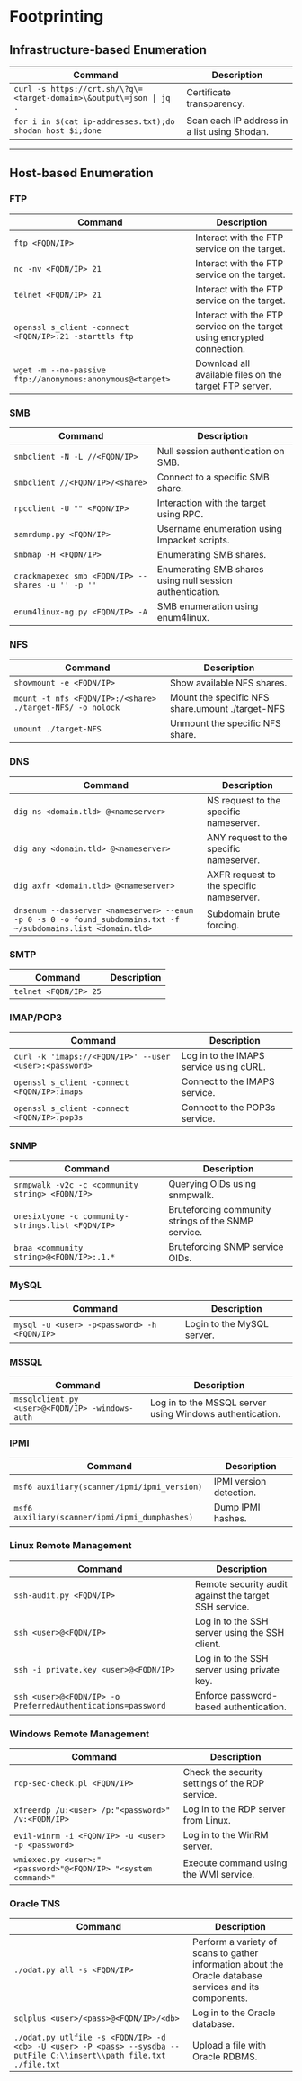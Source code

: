 # Footprinting

## Infrastructure-based Enumeration

| **Command**                                                         | **Description**                              |
| ------------------------------------------------------------------- | -------------------------------------------- |
| `curl -s https://crt.sh/\?q\=<target-domain>\&output\=json \| jq .` | Certificate transparency.                    |
| `for i in $(cat ip-addresses.txt);do shodan host $i;done`           | Scan each IP address in a list using Shodan. |

***

## Host-based Enumeration

### **FTP**

| **Command**                                               | **Description**                                                         |
| --------------------------------------------------------- | ----------------------------------------------------------------------- |
| `ftp <FQDN/IP>`                                           | Interact with the FTP service on the target.                            |
| `nc -nv <FQDN/IP> 21`                                     | Interact with the FTP service on the target.                            |
| `telnet <FQDN/IP> 21`                                     | Interact with the FTP service on the target.                            |
| `openssl s_client -connect <FQDN/IP>:21 -starttls ftp`    | Interact with the FTP service on the target using encrypted connection. |
| `wget -m --no-passive ftp://anonymous:anonymous@<target>` | Download all available files on the target FTP server.                  |

### **SMB**

| **Command**                                       | **Description**                                           |
| ------------------------------------------------- | --------------------------------------------------------- |
| `smbclient -N -L //<FQDN/IP>`                     | Null session authentication on SMB.                       |
| `smbclient //<FQDN/IP>/<share>`                   | Connect to a specific SMB share.                          |
| `rpcclient -U "" <FQDN/IP>`                       | Interaction with the target using RPC.                    |
| `samrdump.py <FQDN/IP>`                           | Username enumeration using Impacket scripts.              |
| `smbmap -H <FQDN/IP>`                             | Enumerating SMB shares.                                   |
| `crackmapexec smb <FQDN/IP> --shares -u '' -p ''` | Enumerating SMB shares using null session authentication. |
| `enum4linux-ng.py <FQDN/IP> -A`                   | SMB enumeration using enum4linux.                         |

### **NFS**

| **Command**                                               | **Description**                                  |
| --------------------------------------------------------- | ------------------------------------------------ |
| `showmount -e <FQDN/IP>`                                  | Show available NFS shares.                       |
| `mount -t nfs <FQDN/IP>:/<share> ./target-NFS/ -o nolock` | Mount the specific NFS share.umount ./target-NFS |
| `umount ./target-NFS`                                     | Unmount the specific NFS share.                  |

### **DNS**

| **Command**                                                                                                   | **Description**                          |
| ------------------------------------------------------------------------------------------------------------- | ---------------------------------------- |
| `dig ns <domain.tld> @<nameserver>`                                                                           | NS request to the specific nameserver.   |
| `dig any <domain.tld> @<nameserver>`                                                                          | ANY request to the specific nameserver.  |
| `dig axfr <domain.tld> @<nameserver>`                                                                         | AXFR request to the specific nameserver. |
| `dnsenum --dnsserver <nameserver> --enum -p 0 -s 0 -o found_subdomains.txt -f ~/subdomains.list <domain.tld>` | Subdomain brute forcing.                 |

### **SMTP**

| **Command**           | **Description** |
| --------------------- | --------------- |
| `telnet <FQDN/IP> 25` |                 |

### **IMAP/POP3**

| **Command**                                            | **Description**                         |
| ------------------------------------------------------ | --------------------------------------- |
| `curl -k 'imaps://<FQDN/IP>' --user <user>:<password>` | Log in to the IMAPS service using cURL. |
| `openssl s_client -connect <FQDN/IP>:imaps`            | Connect to the IMAPS service.           |
| `openssl s_client -connect <FQDN/IP>:pop3s`            | Connect to the POP3s service.           |

### **SNMP**

| **Command**                                       | **Description**                                     |
| ------------------------------------------------- | --------------------------------------------------- |
| `snmpwalk -v2c -c <community string> <FQDN/IP>`   | Querying OIDs using snmpwalk.                       |
| `onesixtyone -c community-strings.list <FQDN/IP>` | Bruteforcing community strings of the SNMP service. |
| `braa <community string>@<FQDN/IP>:.1.*`          | Bruteforcing SNMP service OIDs.                     |

### **MySQL**

| **Command**                                 | **Description**            |
| ------------------------------------------- | -------------------------- |
| `mysql -u <user> -p<password> -h <FQDN/IP>` | Login to the MySQL server. |

### **MSSQL**

| **Command**                                     | **Description**                                          |
| ----------------------------------------------- | -------------------------------------------------------- |
| `mssqlclient.py <user>@<FQDN/IP> -windows-auth` | Log in to the MSSQL server using Windows authentication. |

### **IPMI**

| **Command**                                    | **Description**         |
| ---------------------------------------------- | ----------------------- |
| `msf6 auxiliary(scanner/ipmi/ipmi_version)`    | IPMI version detection. |
| `msf6 auxiliary(scanner/ipmi/ipmi_dumphashes)` | Dump IPMI hashes.       |

### **Linux Remote Management**

| **Command**                                                 | **Description**                                       |
| ----------------------------------------------------------- | ----------------------------------------------------- |
| `ssh-audit.py <FQDN/IP>`                                    | Remote security audit against the target SSH service. |
| `ssh <user>@<FQDN/IP>`                                      | Log in to the SSH server using the SSH client.        |
| `ssh -i private.key <user>@<FQDN/IP>`                       | Log in to the SSH server using private key.           |
| `ssh <user>@<FQDN/IP> -o PreferredAuthentications=password` | Enforce password-based authentication.                |

### **Windows Remote Management**

| **Command**                                                   | **Description**                                 |
| ------------------------------------------------------------- | ----------------------------------------------- |
| `rdp-sec-check.pl <FQDN/IP>`                                  | Check the security settings of the RDP service. |
| `xfreerdp /u:<user> /p:"<password>" /v:<FQDN/IP>`             | Log in to the RDP server from Linux.            |
| `evil-winrm -i <FQDN/IP> -u <user> -p <password>`             | Log in to the WinRM server.                     |
| `wmiexec.py <user>:"<password>"@<FQDN/IP> "<system command>"` | Execute command using the WMI service.          |

### **Oracle TNS**

| **Command**                                                                                                          | **Description**                                                                                         |
| -------------------------------------------------------------------------------------------------------------------- | ------------------------------------------------------------------------------------------------------- |
| `./odat.py all -s <FQDN/IP>`                                                                                         | Perform a variety of scans to gather information about the Oracle database services and its components. |
| `sqlplus <user>/<pass>@<FQDN/IP>/<db>`                                                                               | Log in to the Oracle database.                                                                          |
| `./odat.py utlfile -s <FQDN/IP> -d <db> -U <user> -P <pass> --sysdba --putFile C:\\insert\\path file.txt ./file.txt` | Upload a file with Oracle RDBMS.                                                                        |
